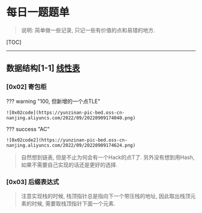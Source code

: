 # 每日一题题单
> 说明: 简单做一些记录, 只记一些有价值的点和易错的地方.

[TOC]

---

## 数据结构[1-1] [线性表](https://www.luogu.com.cn/training/113#problems)

### [0x02] 寄包柜

??? warning "100, 但新增的一个点TLE"

    ![0x02code](https://yunzinan-pic-bed.oss-cn-nanjing.aliyuncs.com/2022/09/20220909174040.png)

??? success "AC"

    ![0x02code2](https://yunzinan-pic-bed.oss-cn-nanjing.aliyuncs.com/2022/09/20220909174624.png)

> 自然想到链表, 但是不止为何会有一个Hack的点T了. 另外没有想到用Hash, 如果不需要自己实现的话还是更好的选择.

### [0x03] 后缀表达式

> 注意实现栈的时候, 栈顶指针总是指向下一个带压栈的地址, 因此取出栈顶元素的时候, 需要取栈顶指针下面一个元素.


